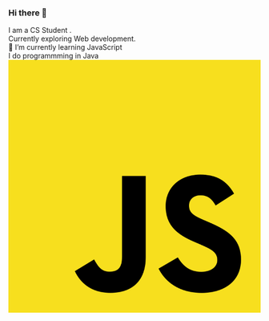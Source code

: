 ### Hi there 👋

I am a CS Student . <br>
Currently exploring Web development. <br>
🌱 I’m currently learning JavaScript<br>
I do programmming in Java<br>
<img src="https://github.com/Jeya-Suriyaa/Jeya-Suriyaa/blob/main/JavaScript_logo.png"  >
<!--
**Jeya-Suriyaa/Jeya-Suriyaa** is a ✨ _special_ ✨ repository because its `README.md` (this file) appears on your GitHub profile.

Here are some ideas to get you started:

- 🔭 I’m currently working on ...
- 🌱 I’m currently learning ...
- 👯 I’m looking to collaborate on ...
- 🤔 I’m looking for help with ...
- 💬 Ask me about ...
- 📫 How to reach me: ...
- 😄 Pronouns: ...
- ⚡ Fun fact: ...

![Alt Text](https://media.giphy.com/media/vFKqnCdLPNOKc/giphy.gif)
<img src="https://media.giphy.com/media/vFKqnCdLPNOKc/giphy.gif" width="40" height="40" />

<h3>Jeya Suriyaa here &nbsp; <img src="https://media.kulfyapp.com/1C8Z1Y/1C8Z1Y-shared.gif" width="40" height="40" /> </h3>

-->
